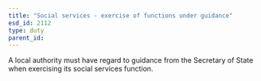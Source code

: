 ```yaml
---
title: "Social services - exercise of functions under guidance"
esd_id: 2112
type: duty
parent_id:  
---
```


A local authority must have regard to guidance from the Secretary of State when exercising its social services function.

